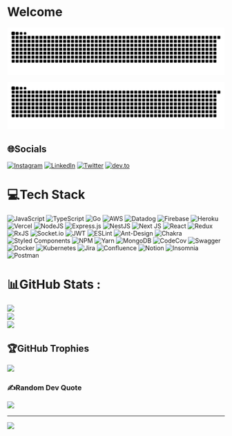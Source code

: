 # Welcome
<picture>
  <source media="(prefers-color-scheme: dark)" srcset="https://github.com/vitordelfino/vitordelfino/blob/output/github-contribution-grid-snake.svg" />
  <source media="(prefers-color-scheme: light)" srcset="https://github.com/vitordelfino/vitordelfino/blob/output/github-contribution-grid-snake.svg" />
  <img alt="github-snake" src="https://github.com/vitordelfino/vitordelfino/blob/output/github-contribution-grid-snake.svg" />
</picture>

![Snake animation](https://github.com/vitordelfino/vitordelfino/blob/output/github-contribution-grid-snake.svg)

[comment]: ![](https://i.imgur.com/TaTyAuY.png)



## 🌐Socials
[![Instagram](https://img.shields.io/badge/Instagram-%23E4405F.svg?logo=Instagram&logoColor=white)](https://instagram.com/vitordelfino) [![LinkedIn](https://img.shields.io/badge/LinkedIn-%230077B5.svg?logo=linkedin&logoColor=white)](https://linkedin.com/in/vitor-delfino) [![Twitter](https://img.shields.io/badge/Twitter-%231DA1F2.svg?logo=Twitter&logoColor=white)](https://twitter.com/vitordelfino95) 
[![dev.to](https://img.shields.io/badge/dev.to-0A0A0A?style=for-the-badge&logo=dev.to&logoColor=white)](https://dev.to/vitordelfino)


<!-- <a href="https://app.daily.dev/vitordelfino">
    <img src="https://github.com/vitordelfino/vitordelfino/blob/master/devcard.svg" width="400" alt="Vitor Silva Delfino's Dev Card"/>
  </a>
 -->

# 💻Tech Stack
![JavaScript](https://img.shields.io/badge/javascript-%23323330.svg?style=flat&logo=javascript&logoColor=%23F7DF1E) ![TypeScript](https://img.shields.io/badge/typescript-%23007ACC.svg?style=flat&logo=typescript&logoColor=white) ![Go](https://img.shields.io/badge/go-%2300ADD8.svg?style=flat&logo=go&logoColor=white) ![AWS](https://img.shields.io/badge/AWS-%23FF9900.svg?style=flat&logo=amazon-aws&logoColor=white) ![Datadog](https://img.shields.io/badge/datadog-%23632CA6.svg?style=flat&logo=datadog&logoColor=white) ![Firebase](https://img.shields.io/badge/firebase-%23039BE5.svg?style=flat&logo=firebase) ![Heroku](https://img.shields.io/badge/heroku-%23430098.svg?style=flat&logo=heroku&logoColor=white) ![Vercel](https://img.shields.io/badge/vercel-%23000000.svg?style=flat&logo=vercel&logoColor=white) ![NodeJS](https://img.shields.io/badge/node.js-6DA55F?style=flat&logo=node.js&logoColor=white) ![Express.js](https://img.shields.io/badge/express.js-%23404d59.svg?style=flat&logo=express&logoColor=%2361DAFB) ![NestJS](https://img.shields.io/badge/nestjs-%23E0234E.svg?style=flat&logo=nestjs&logoColor=white) ![Next JS](https://img.shields.io/badge/Next-black?style=flat&logo=next.js&logoColor=white) ![React](https://img.shields.io/badge/react-%2320232a.svg?style=flat&logo=react&logoColor=%2361DAFB) ![Redux](https://img.shields.io/badge/redux-%23593d88.svg?style=flat&logo=redux&logoColor=white) ![RxJS](https://img.shields.io/badge/rxjs-%23B7178C.svg?style=flat&logo=reactivex&logoColor=white) ![Socket.io](https://img.shields.io/badge/Socket.io-black?style=flat&logo=socket.io&badgeColor=010101) ![JWT](https://img.shields.io/badge/JWT-black?style=flat&logo=JSON%20web%20tokens) ![ESLint](https://img.shields.io/badge/ESLint-4B3263?style=flat&logo=eslint&logoColor=white)
![Ant-Design](https://img.shields.io/badge/-AntDesign-%230170FE?style=flat&logo=ant-design&logoColor=white) ![Chakra](https://img.shields.io/badge/chakra-%234ED1C5.svg?style=flat&logo=chakraui&logoColor=white)  ![Styled Components](https://img.shields.io/badge/styled--components-DB7093?style=flat&logo=styled-components&logoColor=white) ![NPM](https://img.shields.io/badge/NPM-%23000000.svg?style=flat&logo=npm&logoColor=white)     ![Yarn](https://img.shields.io/badge/yarn-%232C8EBB.svg?style=flat&logo=yarn&logoColor=white) ![MongoDB](https://img.shields.io/badge/MongoDB-%234ea94b.svg?style=flat&logo=mongodb&logoColor=white) ![CodeCov](https://img.shields.io/badge/codecov-%23ff0077.svg?style=flat&logo=codecov&logoColor=white)  ![Swagger](https://img.shields.io/badge/-Swagger-%23Clojure?style=flat&logo=swagger&logoColor=white)   ![Docker](https://img.shields.io/badge/docker-%230db7ed.svg?style=flat&logo=docker&logoColor=white) ![Kubernetes](https://img.shields.io/badge/kubernetes-%23326ce5.svg?style=flat&logo=kubernetes&logoColor=white)  ![Jira](https://img.shields.io/badge/jira-%230A0FFF.svg?style=flat&logo=jira&logoColor=white) ![Confluence](https://img.shields.io/badge/confluence-%23172BF4.svg?style=flat&logo=confluence&logoColor=white) ![Notion](https://img.shields.io/badge/Notion-%23000000.svg?style=flat&logo=notion&logoColor=white)  ![Insomnia](https://img.shields.io/badge/Insomnia-black?style=flat&logo=insomnia&logoColor=5849BE) ![Postman](https://img.shields.io/badge/Postman-FF6C37?style=flat&logo=postman&logoColor=white) 

# 📊GitHub Stats :
![](https://github-readme-stats-sigma-five.vercel.app/api?username=vitordelfino&theme=dracula&hide_border=true&include_all_commits=false&count_private=true)<br/>
![](https://github-readme-streak-stats.herokuapp.com/?user=vitordelfino&theme=dracula&hide_border=true)<br/>
![](https://github-readme-stats-sigma-five.vercel.app/api/top-langs/?username=vitordelfino&theme=dracula&hide_border=true&include_all_commits=false&count_private=true&layout=compact)

## 🏆GitHub Trophies
![](https://github-profile-trophy.vercel.app/?username=vitordelfino&theme=dracula&no-frame=true&no-bg=false&margin-w=4)

### ✍️Random Dev Quote
![](https://quotes-github-readme.vercel.app/api?type=horizontal&theme=dark)

---
![](https://komarev.com/ghpvc/?username=vitordelfino&label=Visitors+Count&color=brightgreen)

<!-- [![](https://visitcount.itsvg.in/api?id=vitordelfino&icon=5&color=6)](https://visitcount.itsvg.in) -->

